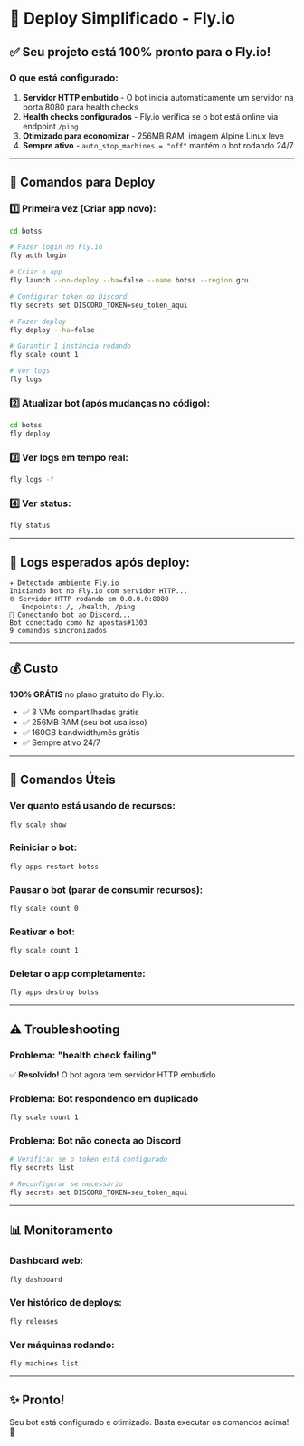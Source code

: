 # 🚀 Deploy Simplificado - Fly.io

## ✅ Seu projeto está 100% pronto para o Fly.io!

### O que está configurado:

1. **Servidor HTTP embutido** - O bot inicia automaticamente um servidor na porta 8080 para health checks
2. **Health checks configurados** - Fly.io verifica se o bot está online via endpoint `/ping`
3. **Otimizado para economizar** - 256MB RAM, imagem Alpine Linux leve
4. **Sempre ativo** - `auto_stop_machines = "off"` mantém o bot rodando 24/7

---

## 📝 Comandos para Deploy

### 1️⃣ Primeira vez (Criar app novo):

```bash
cd botss

# Fazer login no Fly.io
fly auth login

# Criar o app
fly launch --no-deploy --ha=false --name botss --region gru

# Configurar token do Discord
fly secrets set DISCORD_TOKEN=seu_token_aqui

# Fazer deploy
fly deploy --ha=false

# Garantir 1 instância rodando
fly scale count 1

# Ver logs
fly logs
```

### 2️⃣ Atualizar bot (após mudanças no código):

```bash
cd botss
fly deploy
```

### 3️⃣ Ver logs em tempo real:

```bash
fly logs -f
```

### 4️⃣ Ver status:

```bash
fly status
```

---

## 🎯 Logs esperados após deploy:

```
✈️ Detectado ambiente Fly.io
Iniciando bot no Fly.io com servidor HTTP...
🌐 Servidor HTTP rodando em 0.0.0.0:8080
   Endpoints: /, /health, /ping
🤖 Conectando bot ao Discord...
Bot conectado como Nz apostas#1303
9 comandos sincronizados
```

---

## 💰 Custo

**100% GRÁTIS** no plano gratuito do Fly.io:
- ✅ 3 VMs compartilhadas grátis
- ✅ 256MB RAM (seu bot usa isso)
- ✅ 160GB bandwidth/mês grátis
- ✅ Sempre ativo 24/7

---

## 🔧 Comandos Úteis

### Ver quanto está usando de recursos:
```bash
fly scale show
```

### Reiniciar o bot:
```bash
fly apps restart botss
```

### Pausar o bot (parar de consumir recursos):
```bash
fly scale count 0
```

### Reativar o bot:
```bash
fly scale count 1
```

### Deletar o app completamente:
```bash
fly apps destroy botss
```

---

## ⚠️ Troubleshooting

### Problema: "health check failing"
✅ **Resolvido!** O bot agora tem servidor HTTP embutido

### Problema: Bot respondendo em duplicado
```bash
fly scale count 1
```

### Problema: Bot não conecta ao Discord
```bash
# Verificar se o token está configurado
fly secrets list

# Reconfigurar se necessário
fly secrets set DISCORD_TOKEN=seu_token_aqui
```

---

## 📊 Monitoramento

### Dashboard web:
```bash
fly dashboard
```

### Ver histórico de deploys:
```bash
fly releases
```

### Ver máquinas rodando:
```bash
fly machines list
```

---

## ✨ Pronto!

Seu bot está configurado e otimizado. Basta executar os comandos acima! 🎉

